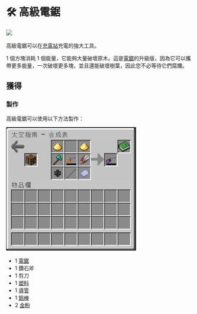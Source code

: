 # 🛠 高級電鋸



![](https://camo.githubusercontent.com/57dcc114bcedd429f92b50cf10f46ae302ce7cde78e7c11a5c03f2d7189f6879/68747470733a2f2f692e67697068792e636f6d2f6d656469612f6f38415172306d58666b6a6b4c6a6a3774562f67697068792e676966)

高級電鋸可以在[充電站](Charging-Station.md)充電的強大工具。

1 個方塊消耗 1 個能量，它能夠大量破壞原木。這是[電鋸](Chainsaw.md)的升級版，因為它可以攜帶更多能量，一次破壞更多塊，並且還能破壞樹葉，因此您不必等待它們腐爛。

## 獲得

### 製作

高級電鋸可以使用以下方法製作：

![](<../.gitbook/assets/image (11).png>)

* 1 [電鋸](Chainsaw.md)
* 1 鑽石斧
* 1 剪刀
* 1 [塑料](Plastic.md)
* 1 [導管](Conduit.md)
* 1 [鋁棒](Aluminium-Rod.md)
* 2 [金粉](Gold-Dust.md)

